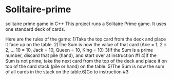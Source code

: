 # Solitaire-prime
solitaire prime game in C++ 
This project runs a Solitaire Prime game. It uses one standard deck of cards.

Here are the rules of the game: 
1)Take the top card from the deck and place it face up on the table. 
2)The Sum is now the value of that card (Ace = 1, 2 = 2, ... 10 = 10, Jack = 10, Queen = 10, King = 10) 
3)If the Sum is a prime number, discard that pile (hand), and start over at instruction #1 
4)If the Sum is not prime, take the next card from the top of the deck and place it on top of the card stack (pile or hand) on the table. 
5)The Sum is now the sum of all cards in the stack on the table.6)Go to instruction #3
